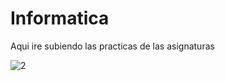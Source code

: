 # Informatica
Aqui ire subiendo las practicas de las asignaturas

![2](http://mlkshk.com/r/N0PZ.gif)
